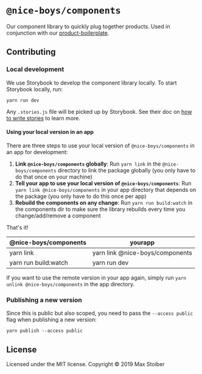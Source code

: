 # `@nice-boys/components`

Our component library to quickly plug together products. Used in conjunction with our [product-boilerplate](https://github.com/nice-boys/product-boilerplate).

## Contributing

### Local development

We use Storybook to develop the component library locally. To start Storybook locally, run:

```
yarn run dev
```

Any `.stories.js` file will be picked up by Storybook. See their doc on [how to write stories](https://storybook.js.org/docs/basics/writing-stories/) to learn more.

#### Using your local version in an app

There are three steps to use your local version of `@nice-boys/components` in an app for development:

1. **Link `@nice-boys/components` globally**: Run `yarn link` in the `@nice-boys/components` directory to link the package globally (you only have to do that once on your machine)
2. **Tell your app to use your local version of `@nice-boys/components`**: Run `yarn link @nice-boys/components` in your app directory that depends on the package (you only have to do this once per app)
3. **Rebuild the components on any change**: Run `yarn run build:watch` in the components dir to make sure the library rebuilds every time you change/add/remove a component

That's it!

| @nice-boys/components | yourapp                         |
| --------------------- | ------------------------------- |
| yarn link             | yarn link @nice-boys/components |
| yarn run build:watch  | yarn run dev                    |

If you want to use the remote version in your app again, simply run `yarn unlink @nice-boys/components` in the app directory.

### Publishing a new version

Since this is public but also scoped, you need to pass the `--access public` flag when publishing a new version:

```
yarn publish --access public
```

## License

Licensed under the MIT license. Copyright © 2019 Max Stoiber
